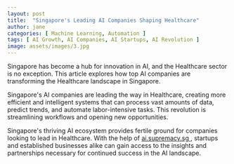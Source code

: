 ```yaml
---
layout: post
title:  "Singapore's Leading AI Companies Shaping Healthcare"
author: jane
categories: [ Machine Learning, Automation ]
tags: [ AI Growth, AI Companies, AI Startups, AI Revolution ]
image: assets/images/3.jpg
---
```


Singapore has become a hub for innovation in AI, and the Healthcare sector is no exception. This article explores how top AI companies are transforming the Healthcare landscape in Singapore.

Singapore's AI companies are leading the way in Healthcare, creating more efficient and intelligent systems that can process vast amounts of data, predict trends, and automate labor-intensive tasks. This revolution is streamlining workflows and opening new opportunities.

Singapore's thriving AI ecosystem provides fertile ground for companies looking to lead in Healthcare. With the help of <a href="https://ai.supremacy.sg" target="_blank"> ai.supremacy.sg </a>, startups and established businesses alike can gain access to the insights and partnerships necessary for continued success in the AI landscape.
